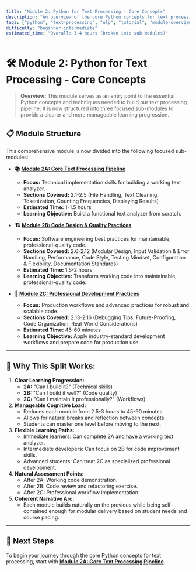 ```yaml
---
title: "Module 2: Python for Text Processing - Core Concepts"
description: "An overview of the core Python concepts for text processing, broken down into focused sub-modules for a clear learning progression."
tags: ["python", "text-processing", "nlp", "tutorial", "module-overview"]
difficulty: "beginner-intermediate"
estimated_time: "Overall: 3-4 hours (broken into sub-modules)"
---
```


# 🛠️ Module 2: Python for Text Processing - Core Concepts

> **Overview:** This module serves as an entry point to the essential Python concepts and techniques needed to build our text processing pipeline. It is now structured into three focused sub-modules to provide a clearer and more manageable learning progression.

## 📋 Module Structure

This comprehensive module is now divided into the following focused sub-modules:

-   **📚 [Module 2A: Core Text Processing Pipeline](module2A-core-pipeline.md)**
    *   **Focus:** Technical implementation skills for building a working text analyzer.
    *   **Sections Covered:** 2.1-2.5 (File Handling, Text Cleaning, Tokenization, Counting Frequencies, Displaying Results)
    *   **Estimated Time:** 1-1.5 hours
    *   **Learning Objective:** Build a functional text analyzer from scratch.

-   **🏗️ [Module 2B: Code Design & Quality Practices](module2B-code-quality.md)**
    *   **Focus:** Software engineering best practices for maintainable, professional-quality code.
    *   **Sections Covered:** 2.6-2.12 (Modular Design, Input Validation & Error Handling, Performance, Code Style, Testing Mindset, Configuration & Flexibility, Documentation Standards)
    *   **Estimated Time:** 1.5-2 hours
    *   **Learning Objective:** Transform working code into maintainable, professional-quality code.

-   **🚀 [Module 2C: Professional Development Practices](module2C-professional-dev.md)**
    *   **Focus:** Production workflows and advanced practices for robust and scalable code.
    *   **Sections Covered:** 2.13-2.16 (Debugging Tips, Future-Proofing, Code Organization, Real-World Considerations)
    *   **Estimated Time:** 45-60 minutes
    *   **Learning Objective:** Apply industry-standard development workflows and prepare code for production use.

---

## 🎯 Why This Split Works:

1.  **Clear Learning Progression:**
    *   **2A:** "Can I build it?" (Technical skills)
    *   **2B:** "Can I build it well?" (Code quality)
    *   **2C:** "Can I maintain it professionally?" (Workflows)
2.  **Manageable Cognitive Load:**
    *   Reduces each module from 2.5-3 hours to 45-90 minutes.
    *   Allows for natural breaks and reflection between concepts.
    *   Students can master one level before moving to the next.
3.  **Flexible Learning Paths:**
    *   Immediate learners: Can complete 2A and have a working text analyzer.
    *   Intermediate developers: Can focus on 2B for code improvement skills.
    *   Advanced students: Can treat 2C as specialized professional development.
4.  **Natural Assessment Points:**
    *   After 2A: Working code demonstration.
    *   After 2B: Code review and refactoring exercise.
    *   After 2C: Professional workflow implementation.
5.  **Coherent Narrative Arc:**
    *   Each module builds naturally on the previous while being self-contained enough for modular delivery based on student needs and course pacing.

---

## 🚀 Next Steps

To begin your journey through the core Python concepts for text processing, start with **[Module 2A: Core Text Processing Pipeline](module2A-core-pipeline.md)**.
